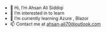- 👋 Hi, I’m Ahsan Ali Siddiqi 
- 👀 I’m interested in to learn 
- 🌱 I’m currently learning Azure , Blazor 
- 📫 Contact me at ahsan-ali70@outlook.com 
<!---
Ahsan70/Ahsan70 is a ✨ special ✨ repository because its `README.md` (this file) appears on your GitHub profile.
You can click the Preview link to take a look at your changes.
--->

